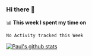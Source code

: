 ### Hi there 👋

📊 **This week I spent my time on**
<!--START_SECTION:waka-->
```text
No Activity tracked this Week
```
<!--END_SECTION:waka-->


[![Paul's github stats](https://github-readme-stats.vercel.app/api?username=mickeyouyou&theme=dracula&show_icons=true)](https://github.com/anuraghazra/github-readme-stats)
